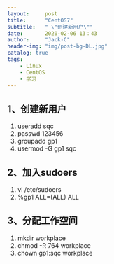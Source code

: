 ```yaml
---
layout:     post
title:      "CentOS7"
subtitle:   " \"创建新用户\""
date:       2020-02-06 13：43
author:     "Jack-C"
header-img: "img/post-bg-DL.jpg"
catalog: true
tags:
    - Linux
    - CentOS
    - 学习
---
```


## 1、创建新用户

1. useradd sqc
2. passwd 123456
3. groupadd gp1
4. usermod -G gp1 sqc

## 2、加入sudoers

1. vi /etc/sudoers
2. %gp1            ALL=(ALL)                ALL

## 3、分配工作空间

1. mkdir workplace 
2. chmod -R 764 workplace
3. chown gp1:sqc workplace